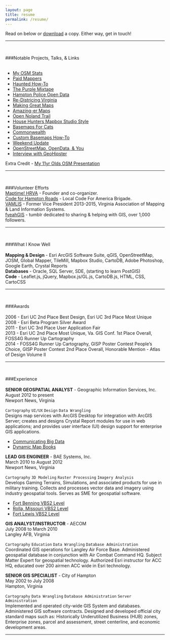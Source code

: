 ```yaml
---
layout: page
title: resume
permalink: /resume/
---
```

Read on below or <a href="{{ site.baseurl }}/img/jonah_adkins_resume.pdf"> download</a> a copy. Either way, get in touch!

<span class="contacticon center">
	<a href="mailto:jonahadkins@gmail.com"><i class="fa fa-envelope-square"></i></a>
	<a href="https://twitter.com/jonahadkins" target="_blank"><i class="fa fa-twitter-square"></i></a>
	<a href="https://github.com/jonahadkins" target="_blank"><i class="fa fa-github-square"></i></a>
	<a href="https://www.linkedin.com/in/jonahadkins" target="_blank"><i class="fa fa-linkedin-square"></i></a>
</span>
<hr>
<br>  

###Notable Projects, Talks, & Links  
<br>
* [My OSM Stats](http://hdyc.neis-one.org/?Jonah%20Adkins)  
* [Paid Mappers](http://paidmappers.github.io/home)  
* [Haunted How-To](http://maptime.io/hrva/ghosts/hauntedHRVA.html)  
* [The Purple Mixtape](https://github.com/jonahadkins/the-purple-mixtape)  
* [Hampton Police Open Data](http://code4hr.github.io/hampton-police-open-data/)  
* [Re-Districing Virginia](http://code4hr.github.io/proposed-voting-districts/)  
* [Making Great Maps](http://jonahadkins.github.io/making-great-maps/#)  
* [Amazing-er Maps](https://github.com/jonahadkins/Amazing-Er-Maps)  
* [Open Noland Trail](https://github.com/jonahadkins/open-noland-trail)  
* [House Hunters Mapbox Studio Style](http://jonahadkins.github.io/house-hunters/)  
* [Basemaps For Cats](https://github.com/jonahadkins/basemaps-for-cats)  
* [Commonwealth](https://github.com/jonahadkins/commonwealth)  
* [Custom Basemaps How-To](https://github.com/jonahadkins/Custom-Basemaps-In-AGOL)  
* [Weekend Update](http://jonahadkins.github.io/weekendupdate/)  
* [OpenStreetMap, OpenData, & You](http://jonahadkins.github.io/open-lightning-talk/#0)  
* [Interview with GeoHipster](http://geohipster.com/2014/09/02/jonah-adkins-engaging-like-minded-geo-people-via-twitter-provides-great-unfiltered-look-whats-working-whats/)  

Extra Credit - [My 11yr Olds OSM Presentation](http://sophieadkins.github.io/openstreetmap/#0)  

<hr>
<br>

###Volunteer Efforts
<br>
[Maptime! HRVA](https://twitter.com/maptimehrva) - Founder and co-organizer.  
[Code for Hampton Roads](http://code4hr.org/) - Local Code For America Brigade.  
[VAMLIS](http://vamlis.org) - Former Vice President 2013-2015, Virginia Association of Mapping & Land Information Systems.  
[fyeahGIS](http://fyeahgis.tumblr.com) - tumblr dedicated to sharing & helping with GIS, over 1,000 followers.  

<hr>
<br>

###What I Know Well  
<br>
**Mapping & Design** - Esri ArcGIS Software Suite, qGIS, OpenStreetMap, JOSM, Global Mapper, TileMill, Mapbox Studio, CartoDB, Adobe Photoshop, Google Earth, Crystal Reports  
**Databases** - Oracle, SQL Server, SDE, (starting to learn PostGIS)  
**Code** - Leaflet.js, jQuery, Mapbox.js/GL.js, CartoDB.js, HTML, CSS, CartoCSS

<hr>
<br>

###Awards  
<br>
2006 - Esri UC 2nd Place Best Design, Esri UC 3rd Place Most Unique  
2008 - Esri Beta Program Silver Award   
2011 - Esri UC 3rd Place User Application Fair    
2013 - Esri UC 2nd Place Most Unique, Va. GIS Conf. 1st Place Overall, FOSS4G Runner Up Cartography  
2014 - FOSS4G Runner Up Cartography, GISP Poster Contest People’s Choice, GISP Poster Contest 2nd Place Overall, Honorable Mention - Atlas of Design Volume II  

<hr>
<br>

###Experience  
<br>
**SENIOR GEOSPATIAL ANALYST** - Geographic Information Services, Inc.
August 2012 to present  
Newport News, Virginia  

`Cartography`  `UI/UX`  `Design`  `Data Wrangling`  
Designs map services with ArcGIS Desktop for integration with ArcGIS Server; creates and designs Crystal Report     modules for use in web applications; and provides user interface (UI) design support for enterprise GIS              applications.  

*  [Communicating Big Data](http://jonahadkins.github.io/communicating_big_data/#/)  
*  [Dynamic Map Books](http://jonahadkins.github.io/Dynamic-Map-Books/#/)  

**LEAD GIS ENGINEER** - BAE Systems, Inc.  
March 2010 to August 2012  
Newport News, Virginia  

`Cartography`  `3D Modeling`  `Raster Processing`  `Imagery Analysis`   
Develops Gaming Terrains, Simulations, and associated products for use in military training. Collects and processes vector data and imagery using industry geospatial tools. Serves as SME for geospatial software.  

*  [Fort Benning VBS2 Level](https://youtu.be/Cz00Y7gpzxE)
*  [Rolla, Missouri VBS2 Level](https://youtu.be/TO_zVn_51qM?list=PLD323C848C4D31FE5)
*  [Fort Lewis VBS2 Level](https://youtu.be/7xH65aHBBXY?list=PLD323C848C4D31FE5)  

**GIS ANALYST/INSTRUCTOR** - AECOM  
July 2008 to March 2010  
Langley AFB, Virginia  

`Cartography`  `Education`  `Data Wrangling`  `Database Administration`  
Coordinated GIS operations for Langley Air Force Base.  Administered geospatial database in conjunction with Air Combat Command HQ. Subject Matter Expert for geospatial technology. Authorized Esri instructor for ACC HQ, educated over 200 airmen ACC wide in Esri technology.  

**SENIOR GIS SPECIALIST** - City of Hampton  
May 2002 to July 2008  
Hampton, Virginia  

`Cartography`  `Data Wrangling`  `Database Administration`  `Server Administration`  
Implemented and operated city-wide GIS System and databases. Administered GIS software contracts. Designed and developed official city standard maps such as: Historically Underutilized Business (HUB) zones, Enterprise zones, parcel and assessment, street centerline, and economic development areas.  

<hr>
<br>  

<span class="contacticon center">
	<a href="mailto:jonahadkins@gmail.com"><i class="fa fa-envelope-square"></i></a>
	<a href="https://twitter.com/jonahadkins" target="_blank"><i class="fa fa-twitter-square"></i></a>
	<a href="https://github.com/jonahadkins" target="_blank"><i class="fa fa-github-square"></i></a>
	<a href="https://www.linkedin.com/in/jonahadkins" target="_blank"><i class="fa fa-linkedin-square"></i></a>
</span>
